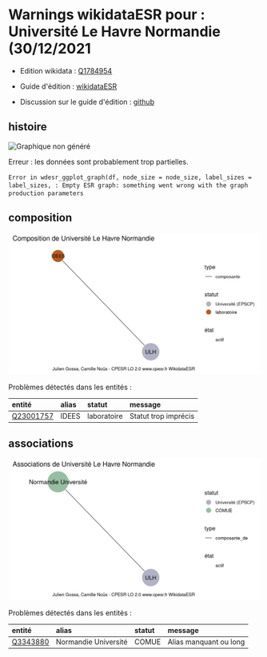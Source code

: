 Warnings wikidataESR pour : Université Le Havre Normandie (30/12/2021
================

- Edition wikidata : [Q1784954](https://www.wikidata.org/wiki/Q1784954)
- Guide d'édition : [wikidataESR](https://github.com/cpesr/wikidataESR/)

- Discussion sur le guide d'édition : [github](https://github.com/cpesr/wikidataESR/issues)



## histoire 

![Graphique non généré](Q1784954-histoire.png) 

 


Erreur : les données sont probablement trop partielles.
```
Error in wdesr_ggplot_graph(df, node_size = node_size, label_sizes = label_sizes, : Empty ESR graph: something went wrong with the graph production parameters

``` 



## composition 

![Graphique non généré](Q1784954-composition.png) 

Problèmes détectés dans les entités :

|entité                                               |alias |statut      |message              |
|:----------------------------------------------------|:-----|:-----------|:--------------------|
|[Q23001757](https://www.wikidata.org/wiki/Q23001757) |IDEES |laboratoire |Statut trop imprécis |

 



## associations 

![Graphique non généré](Q1784954-associations.png) 

Problèmes détectés dans les entités :

|entité                                             |alias                |statut |message                |
|:--------------------------------------------------|:--------------------|:------|:----------------------|
|[Q3343880](https://www.wikidata.org/wiki/Q3343880) |Normandie Université |COMUE  |Alias manquant ou long |

 


